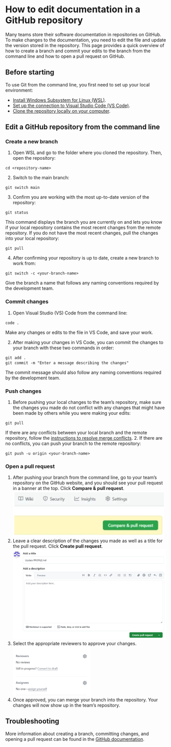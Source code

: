 # How to edit documentation in a GitHub repository 

Many teams store their software documentation in repositories on GitHub. To make changes to the documentation, you need to edit the file and update the version stored in the repository. This page provides a quick overview of how to create a branch and commit your edits to the branch from the command line and how to open a pull request on GitHub.

## Before starting

To use Git from the command line, you first need to set up your local environment: 
- [Install Windows Subsystem for Linux (WSL)](https://learn.microsoft.com/en-us/windows/wsl/install). 
- [Set up the connection to Visual Studio Code (VS Code)](https://code.visualstudio.com/docs/setup/setup-overview). 
- [Clone the repository locally on your computer](https://docs.github.com/en/repositories/creating-and-managing-repositories/cloning-a-repository?tool=cli).

## Edit a GitHub repository from the command line

### Create a new branch
1. Open WSL and go to the folder where you cloned the repository. Then, open the repository:
```
cd <repository-name>
```
2. Switch to the main branch:
```
git switch main
```
3. Confirm you are working with the most up-to-date version of the repository:
```
git status
```
This command displays the branch you are currently on and lets you know if your local repository contains the most recent changes from the remote repository.
If you do not have the most recent changes, pull the changes into your local repository:
```
git pull
```
4. After confirming your repository is up to date, create a new branch to work from:
```
git switch -c <your-branch-name>
```
Give the branch a name that follows any naming conventions required by the development team.

### Commit changes

1. Open Visual Studio (VS) Code from the command line:
```
code .
```
Make any changes or edits to the file in VS Code, and save your work. 

2. After making your changes in VS Code, you can commit the changes to your branch with these two commands in order:
```
git add . 
git commit -m "Enter a message describing the changes"
```
The commit message should also follow any naming conventions required by the development team.

### Push changes

1. Before pushing your local changes to the team’s repository, make sure the changes you made do not conflict with any changes that might have been made by others while you were making your edits:
```
git pull 
```
If there are any conflicts between your local branch and the remote repository, follow the [instructions to resolve merge conflicts](https://docs.github.com/en/pull-requests/collaborating-with-pull-requests/addressing-merge-conflicts/resolving-a-merge-conflict-using-the-command-line).
2. If there are no conflicts, you can push your branch to the remote repository:
```
git push -u origin <your-branch-name>
```

### Open a pull request 

1. After pushing your branch from the command line, go to your team’s repository on the GitHub website, and you should see your pull request in a banner at the top. Click **Compare & pull request**.  
![compare and open pr](../images/comparepr.PNG)
2. Leave a clear description of the changes you made as well as a title for the pull request. Click **Create pull request**.
 ![create pull request](../images/createpullrequest.PNG)
3. Select the appropriate reviewers to approve your changes.   
![reviewers](../images/reviewers.PNG)
4. Once approved, you can merge your branch into the repository. Your changes will now show up in the team’s repository.

## Troubleshooting

More information about creating a branch, committing changes, and opening  a pull request can be found in the [GitHub documentation](https://docs.github.com/en/pull-requests). 

